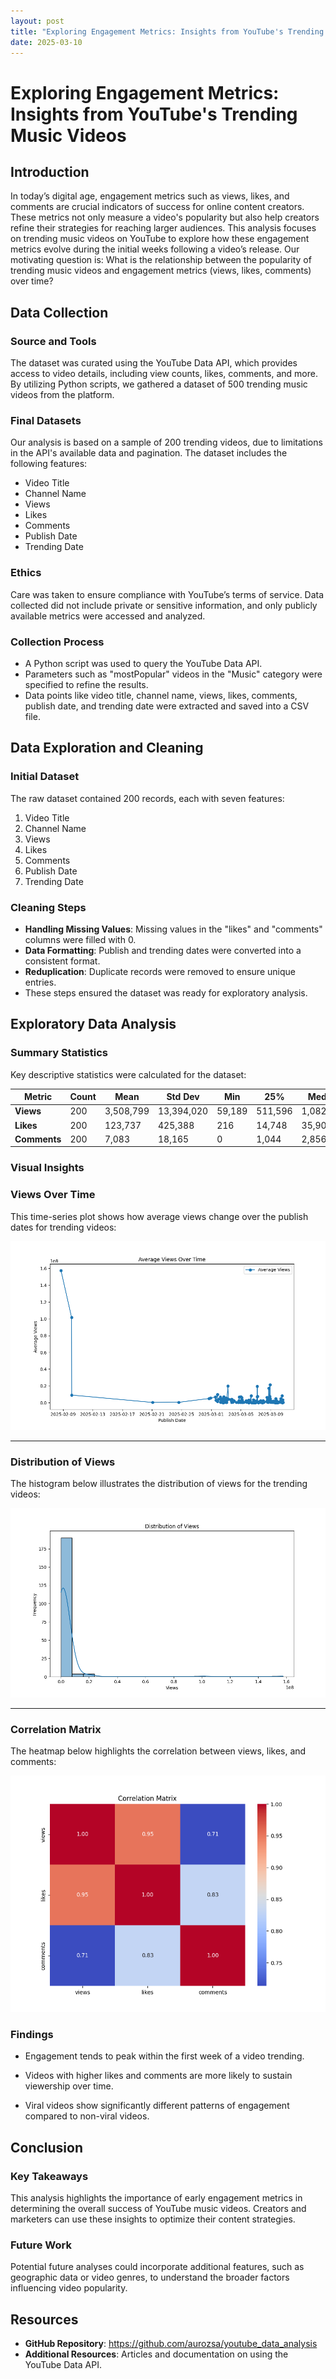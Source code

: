 ```yaml
---
layout: post
title: "Exploring Engagement Metrics: Insights from YouTube's Trending Videos"
date: 2025-03-10
---
```


# Exploring Engagement Metrics: Insights from YouTube's Trending Music Videos

## Introduction
In today’s digital age, engagement metrics such as views, likes, and comments are crucial indicators of success for online content creators. These metrics not only measure a video's popularity but also help creators refine their strategies for reaching larger audiences. This analysis focuses on trending music videos on YouTube to explore how these engagement metrics evolve during the initial weeks following a video’s release. Our motivating question is: What is the relationship between the popularity of trending music videos and engagement metrics (views, likes, comments) over time?

## Data Collection
### Source and Tools
The dataset was curated using the YouTube Data API, which provides access to video details, including view counts, likes, comments, and more. By utilizing Python scripts, we gathered a dataset of 500 trending music videos from the platform.
### Final Datasets
Our analysis is based on a sample of 200 trending videos, due to limitations in the API's available data and pagination. The dataset includes the following features:
- Video Title
- Channel Name
- Views
- Likes
- Comments
- Publish Date
- Trending Date
### Ethics
Care was taken to ensure compliance with YouTube’s terms of service. Data collected did not include private or sensitive information, and only publicly available metrics were accessed and analyzed.
### Collection Process
- A Python script was used to query the YouTube Data API.
- Parameters such as "mostPopular" videos in the "Music" category were specified to refine the results.
- Data points like video title, channel name, views, likes, comments, publish date, and trending date were extracted and saved into a CSV file.

## Data Exploration and Cleaning
### Initial Dataset
The raw dataset contained 200 records, each with seven features:
1. Video Title
2. Channel Name
3. Views
4. Likes
5. Comments
6. Publish Date
7. Trending Date

### Cleaning Steps
- **Handling Missing Values**: Missing values in the "likes" and "comments" columns were filled with 0.
- **Data Formatting**: Publish and trending dates were converted into a consistent format.
- **Reduplication**: Duplicate records were removed to ensure unique entries.
- These steps ensured the dataset was ready for exploratory analysis.

## Exploratory Data Analysis
### Summary Statistics
Key descriptive statistics were calculated for the dataset:

| Metric       | Count     | Mean       | Std Dev      | Min     | 25%      | Median   | 75%      | Max        |
|--------------|-----------|------------|--------------|---------|----------|----------|----------|------------|
| **Views**    | 200       | 3,508,799  | 13,394,020   | 59,189  | 511,596  | 1,082,914| 2,370,469| 157,510,500|
| **Likes**    | 200       | 123,737    | 425,388      | 216     | 14,748   | 35,904   | 98,723   | 4,695,439  |
| **Comments** | 200       | 7,083      | 18,165       | 0       | 1,044    | 2,856    | 6,141    | 180,905    |


### Visual Insights
### **Views Over Time**

This time-series plot shows how average views change over the publish dates for trending videos:

![Time-Series Plot](time_series_plot.png)

---

### **Distribution of Views**

The histogram below illustrates the distribution of views for the trending videos:

![Distribution Plot](distribution_plot.png)

---

### **Correlation Matrix**

The heatmap below highlights the correlation between views, likes, and comments:

![Correlation Matrix](correlation_matrix.png)

### Findings
- Engagement tends to peak within the first week of a video trending.

- Videos with higher likes and comments are more likely to sustain viewership over time.

- Viral videos show significantly different patterns of engagement compared to non-viral videos.

## Conclusion
### Key Takeaways
This analysis highlights the importance of early engagement metrics in determining the overall success of YouTube music videos. Creators and marketers can use these insights to optimize their content strategies.

### Future Work
Potential future analyses could incorporate additional features, such as geographic data or video genres, to understand the broader factors influencing video popularity.

## Resources
- **GitHub Repository**: https://github.com/aurozsa/youtube_data_analysis
- **Additional Resources**: Articles and documentation on using the YouTube Data API.
